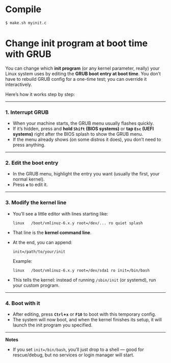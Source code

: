 # Compile
```sh
$ make.sh myinit.c
```

# Change init program at boot time with GRUB
You can change which **init program** (or any kernel parameter, really) your Linux system uses by editing the **GRUB boot entry at boot time**. You don’t have to rebuild GRUB config for a one-time test; you can override it interactively.

Here’s how it works step by step:

---

### 1. Interrupt GRUB

* When your machine starts, the GRUB menu usually flashes quickly.
* If it’s hidden, press and **hold `Shift` (BIOS systems)** or **tap `Esc` (UEFI systems)** right after the BIOS splash to show the GRUB menu.
* If the menu already shows (on some distros it does), you don’t need to press anything.

---

### 2. Edit the boot entry

* In the GRUB menu, highlight the entry you want (usually the first, your normal kernel).
* Press **`e`** to edit it.

---

### 3. Modify the kernel line

* You’ll see a little editor with lines starting like:

  ```
  linux   /boot/vmlinuz-6.x.y root=/dev/... ro quiet splash
  ```
* That line is the **kernel command line**.
* At the end, you can append:

  ```
  init=/path/to/your/init
  ```

  Example:

  ```
  linux   /boot/vmlinuz-6.x.y root=/dev/sda1 ro init=/bin/bash
  ```
* This tells the kernel: instead of running `/sbin/init` (or systemd), run your custom program.

---

### 4. Boot with it

* After editing, press **`Ctrl`+`x`** or **`F10`** to boot with this temporary config.
* The system will now boot, and when the kernel finishes its setup, it will launch the init program you specified.

---

**Notes**

* If you set `init=/bin/bash`, you’ll just drop to a shell — good for rescue/debug, but no services or login manager will start.

